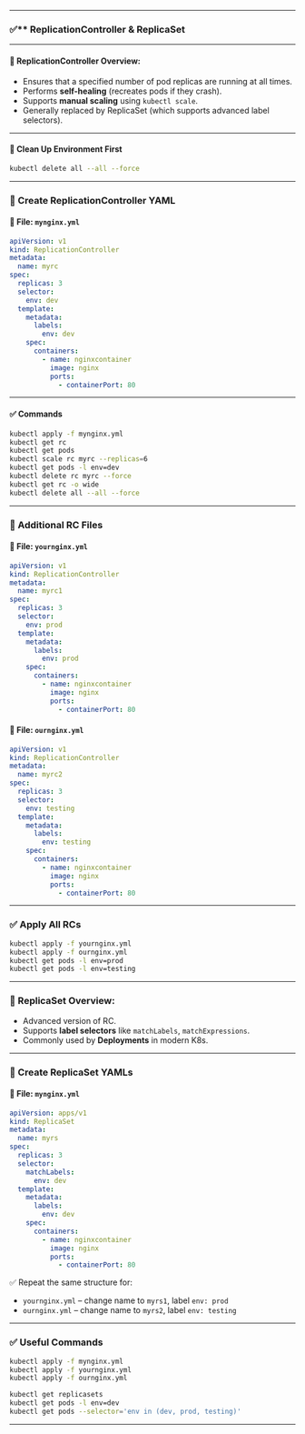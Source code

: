 
---

### ✅** ReplicationController & ReplicaSet

---

#### 🔁 ReplicationController Overview:

* Ensures that a specified number of pod replicas are running at all times.
* Performs **self-healing** (recreates pods if they crash).
* Supports **manual scaling** using `kubectl scale`.
* Generally replaced by ReplicaSet (which supports advanced label selectors).

---

#### 🧹 Clean Up Environment First

```bash
kubectl delete all --all --force
```

---

### 📁 Create ReplicationController YAML

#### 📌 File: `mynginx.yml`

```yaml
apiVersion: v1
kind: ReplicationController
metadata:
  name: myrc
spec:
  replicas: 3
  selector:
    env: dev
  template:
    metadata:
      labels:
        env: dev
    spec:
      containers:
        - name: nginxcontainer
          image: nginx
          ports:
            - containerPort: 80
```

---

#### ✅ Commands

```bash
kubectl apply -f mynginx.yml
kubectl get rc
kubectl get pods
kubectl scale rc myrc --replicas=6
kubectl get pods -l env=dev
kubectl delete rc myrc --force
kubectl get rc -o wide
kubectl delete all --all --force
```

---

### 📁 Additional RC Files

#### 📌 File: `yournginx.yml`

```yaml
apiVersion: v1
kind: ReplicationController
metadata:
  name: myrc1
spec:
  replicas: 3
  selector:
    env: prod
  template:
    metadata:
      labels:
        env: prod
    spec:
      containers:
        - name: nginxcontainer
          image: nginx
          ports:
            - containerPort: 80
```

#### 📌 File: `ournginx.yml`

```yaml
apiVersion: v1
kind: ReplicationController
metadata:
  name: myrc2
spec:
  replicas: 3
  selector:
    env: testing
  template:
    metadata:
      labels:
        env: testing
    spec:
      containers:
        - name: nginxcontainer
          image: nginx
          ports:
            - containerPort: 80
```

---

### ✅ Apply All RCs

```bash
kubectl apply -f yournginx.yml
kubectl apply -f ournginx.yml
kubectl get pods -l env=prod
kubectl get pods -l env=testing
```

---

### 🔁 ReplicaSet Overview:

* Advanced version of RC.
* Supports **label selectors** like `matchLabels`, `matchExpressions`.
* Commonly used by **Deployments** in modern K8s.

---

### 📁 Create ReplicaSet YAMLs

#### 📌 File: `mynginx.yml`

```yaml
apiVersion: apps/v1
kind: ReplicaSet
metadata:
  name: myrs
spec:
  replicas: 3
  selector:
    matchLabels:
      env: dev
  template:
    metadata:
      labels:
        env: dev
    spec:
      containers:
        - name: nginxcontainer
          image: nginx
          ports:
            - containerPort: 80
```

✅ Repeat the same structure for:

* `yournginx.yml` – change name to `myrs1`, label `env: prod`
* `ournginx.yml` – change name to `myrs2`, label `env: testing`

---

### ✅ Useful Commands

```bash
kubectl apply -f mynginx.yml
kubectl apply -f yournginx.yml
kubectl apply -f ournginx.yml

kubectl get replicasets
kubectl get pods -l env=dev
kubectl get pods --selector='env in (dev, prod, testing)'
```

---
